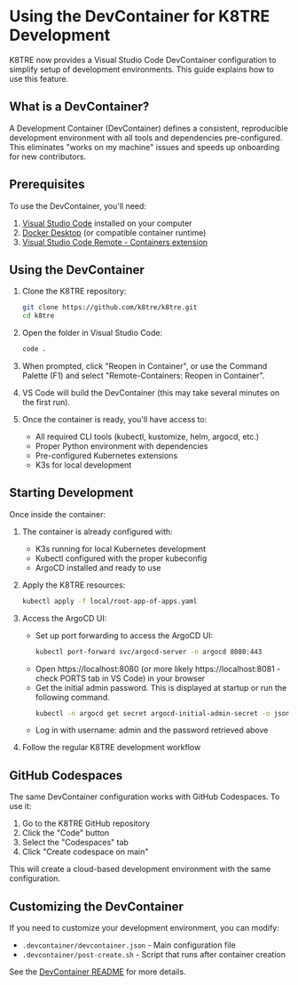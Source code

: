 # Using the DevContainer for K8TRE Development

K8TRE now provides a Visual Studio Code DevContainer configuration to simplify setup of development environments. This guide explains how to use this feature.

## What is a DevContainer?

A Development Container (DevContainer) defines a consistent, reproducible development environment with all tools and dependencies pre-configured. This eliminates "works on my machine" issues and speeds up onboarding for new contributors.

## Prerequisites

To use the DevContainer, you'll need:

1. [Visual Studio Code](https://code.visualstudio.com/) installed on your computer
2. [Docker Desktop](https://www.docker.com/products/docker-desktop/) (or compatible container runtime)
3. [Visual Studio Code Remote - Containers extension](https://marketplace.visualstudio.com/items?itemName=ms-vscode-remote.remote-containers)

## Using the DevContainer

1. Clone the K8TRE repository:
   ```bash
   git clone https://github.com/k8tre/k8tre.git
   cd k8tre
   ```

2. Open the folder in Visual Studio Code:
   ```bash
   code .
   ```

3. When prompted, click "Reopen in Container", or use the Command Palette (F1) and select "Remote-Containers: Reopen in Container".

4. VS Code will build the DevContainer (this may take several minutes on the first run).

5. Once the container is ready, you'll have access to:
   - All required CLI tools (kubectl, kustomize, helm, argocd, etc.)
   - Proper Python environment with dependencies
   - Pre-configured Kubernetes extensions
   - K3s for local development

## Starting Development

Once inside the container:

1. The container is already configured with:
   - K3s running for local Kubernetes development
   - Kubectl configured with the proper kubeconfig
   - ArgoCD installed and ready to use

2. Apply the K8TRE resources:
   ```bash
   kubectl apply -f local/root-app-of-apps.yaml
   ```

3. Access the ArgoCD UI:
   - Set up port forwarding to access the ArgoCD UI:
     ```bash
     kubectl port-forward svc/argocd-server -n argocd 8080:443
     ```
   - Open https://localhost:8080 (or more likely https://localhost:8081 - check PORTS tab in VS Code) in your browser
   - Get the initial admin password. This is displayed at startup or run the following command.
     ```bash
     kubectl -n argocd get secret argocd-initial-admin-secret -o jsonpath="{.data.password}" | base64 -d; echo
     ```
   - Log in with username: admin and the password retrieved above

4. Follow the regular K8TRE development workflow

## GitHub Codespaces

The same DevContainer configuration works with GitHub Codespaces. To use it:

1. Go to the K8TRE GitHub repository
2. Click the "Code" button
3. Select the "Codespaces" tab
4. Click "Create codespace on main"

This will create a cloud-based development environment with the same configuration.

## Customizing the DevContainer

If you need to customize your development environment, you can modify:

- `.devcontainer/devcontainer.json` - Main configuration file
- `.devcontainer/post-create.sh` - Script that runs after container creation

See the [DevContainer README](.devcontainer/README.md) for more details.
